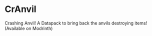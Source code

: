 # CrAnvil
Crashing Anvil! A Datapack to bring back the anvils destroying items! (Available on Modrinth)
